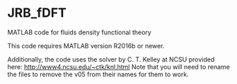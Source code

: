 # JRB_fDFT
MATLAB code for fluids density functional theory

This code requires MATLAB version R2016b or newer.

Additionally, the code uses the solver by C. T. Kelley at NCSU provided here: http://www4.ncsu.edu/~ctk/knl.html
Note that you will need to rename the files to remove the v05 from their names for them to work.

